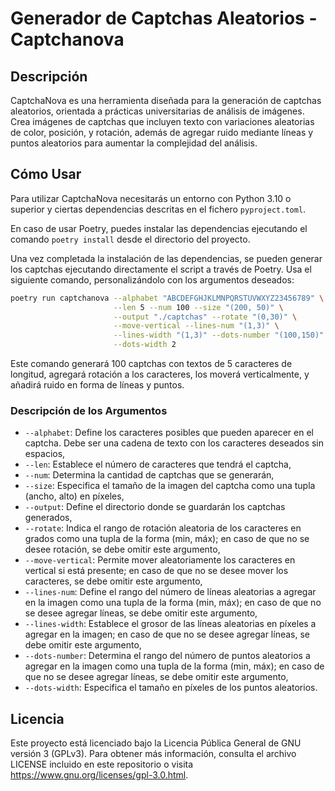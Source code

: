 # Generador de Captchas Aleatorios - Captchanova

## Descripción

CaptchaNova es una herramienta diseñada para la generación de captchas
aleatorios, orientada a prácticas universitarias de análisis de imágenes. Crea
imágenes de captchas que incluyen texto con variaciones aleatorias de color,
posición, y rotación, además de agregar ruido mediante líneas y puntos
aleatorios para aumentar la complejidad del análisis.

## Cómo Usar

Para utilizar CaptchaNova necesitarás un entorno con Python 3.10 o superior y
ciertas dependencias descritas en el fichero `pyproject.toml`.

En caso de usar Poetry, puedes instalar las dependencias ejecutando el comando
`poetry install` desde el directorio del proyecto.

Una vez completada la instalación de las dependencias, se pueden generar
los captchas ejecutando directamente el script a través de Poetry. Usa el
siguiente comando, personalizándolo con los argumentos deseados:

```bash
poetry run captchanova --alphabet "ABCDEFGHJKLMNPQRSTUVWXYZ23456789" \
                       --len 5 --num 100 --size "(200, 50)" \
                       --output "./captchas" --rotate "(0,30)" \
                       --move-vertical --lines-num "(1,3)" \
                       --lines-width "(1,3)" --dots-number "(100,150)" \
                       --dots-width 2
```

Este comando generará 100 captchas con textos de 5 caracteres de longitud,
agregará rotación a los caracteres, los moverá verticalmente, y añadirá ruido
en forma de líneas y puntos.

### Descripción de los Argumentos

- `--alphabet`: Define los caracteres posibles que pueden aparecer en el
  captcha. Debe ser una cadena de texto con los caracteres deseados sin
  espacios,
- `--len`: Establece el número de caracteres que tendrá el captcha,
- `--num`: Determina la cantidad de captchas que se generarán,
- `--size`: Especifica el tamaño de la imagen del captcha como una tupla
  (ancho, alto) en píxeles,
- `--output`: Define el directorio donde se guardarán los captchas generados,
- `--rotate`: Indica el rango de rotación aleatoria de los caracteres en
  grados como una tupla de la forma (min, máx); en caso de que no se desee
  rotación, se debe omitir este argumento,
- `--move-vertical`: Permite mover aleatoriamente los caracteres en vertical
  si está presente; en caso de que no se desee mover los caracteres, se debe
  omitir este argumento,
- `--lines-num`: Define el rango del número de líneas aleatorias a agregar en
  la imagen como una tupla de la forma (min, máx); en caso de que no se desee
  agregar líneas, se debe omitir este argumento,
- `--lines-width`: Establece el grosor de las líneas aleatorias en píxeles a
  agregar en la imagen; en caso de que
  no se desee agregar líneas, se debe omitir este argumento,
- `--dots-number`: Determina el rango del número de puntos aleatorios a
  agregar en la imagen como una tupla de la forma (min, máx); en caso de que
  no se desee agregar líneas, se debe omitir este argumento,
- `--dots-width`: Especifica el tamaño en píxeles de los puntos aleatorios.

## Licencia

Este proyecto está licenciado bajo la Licencia Pública General de GNU versión
3 (GPLv3). Para obtener más información, consulta el archivo LICENSE incluido
en este repositorio o visita https://www.gnu.org/licenses/gpl-3.0.html.
